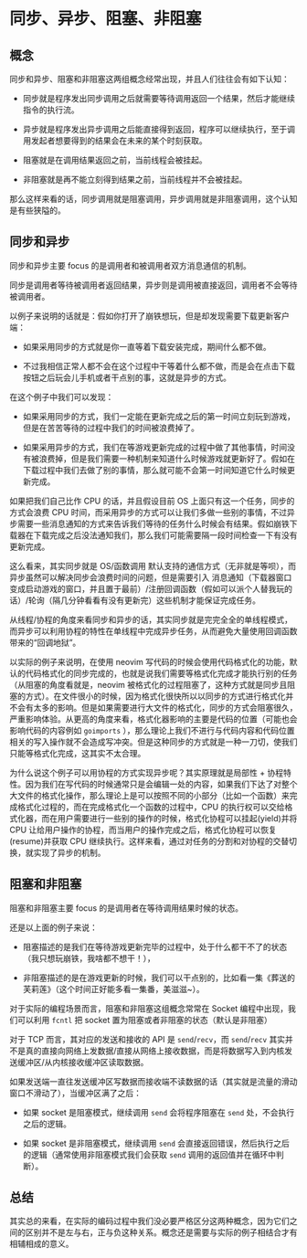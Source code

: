 # 同步、异步、阻塞、非阻塞


## 概念

同步和异步、阻塞和非阻塞这两组概念经常出现，并且人们往往会有如下认知：

- 同步就是程序发出同步调用之后就需要等待调用返回一个结果，然后才能继续指令的执行流。

- 异步就是程序发出异步调用之后能直接得到返回，程序可以继续执行，至于调用发起者想要得到的结果会在未来的某个时刻获取。

- 阻塞就是在调用结果返回之前，当前线程会被挂起。

- 非阻塞就是再不能立刻得到结果之前，当前线程并不会被挂起。

那么这样来看的话，同步调用就是阻塞调用，异步调用就是非阻塞调用，这个认知是有些狭隘的。

## 同步和异步

同步和异步主要 focus 的是调用者和被调用者双方消息通信的机制。

同步是调用者等待被调用者返回结果，异步则是调用被直接返回，调用者不会等待被调用者。

以例子来说明的话就是：假如你打开了崩铁想玩，但是却发现需要下载更新客户端：

- 如果采用同步的方式就是你一直等着下载安装完成，期间什么都不做。

- 不过我相信正常人都不会在这个过程中干等着什么都不做，而是会在点击下载按钮之后玩会儿手机或者干点别的事，这就是异步的方式。

在这个例子中我们可以发现：

- 如果采用同步的方式，我们一定能在更新完成之后的第一时间立刻玩到游戏，但是在苦苦等待的过程中我们的时间被浪费掉了。

- 如果采用异步的方式，我们在等游戏更新完成的过程中做了其他事情，时间没有被浪费掉，但是我们需要一种机制来知道什么时候游戏就更新好了。假如在下载过程中我们去做了别的事情，那么就可能不会第一时间知道它什么时候更新完成。

如果把我们自己比作 CPU 的话，并且假设目前 OS 上面只有这一个任务，同步的方式会浪费 CPU 时间，而采用异步的方式可以让我们多做一些别的事情，不过异步需要一些消息通知的方式来告诉我们等待的任务什么时候会有结果。假如崩铁下载器在下载完成之后没法通知我们，那么我们可能需要隔一段时间检查一下有没有更新完成。

这么看来，其实同步就是 OS/函数调用 默认支持的通信方式（无非就是等呗），而异步虽然可以解决同步会浪费时间的问题，但是需要引入 消息通知（下载器窗口变成启动游戏的窗口，并且置于最前）/注册回调函数（假如可以派个人替我玩的话）/轮询（隔几分钟看看有没有更新完）这些机制才能保证完成任务。

从线程/协程的角度来看同步和异步的话，其实同步就是完完全全的单线程模式，而异步可以利用协程的特性在单线程中完成异步任务，从而避免大量使用回调函数带来的“回调地狱”。

以实际的例子来说明，在使用 neovim 写代码的时候会使用代码格式化的功能，默认的代码格式化的同步完成的，也就是说我们需要等格式化完成才能执行别的任务（从阻塞的角度看就是，neovim 被格式化的过程阻塞了，这种方式就是同步且阻塞的方式）。在文件很小的时候，因为格式化很快所以以同步的方式进行格式化并不会有太多的影响。但是如果需要进行大文件的格式化，同步的方式会阻塞很久，严重影响体验。从更高的角度来看，格式化器影响的主要是代码的位置（可能也会影响代码的内容例如 `goimports` ），那么理论上我们不进行与代码内容和代码位置相关的写入操作就不会造成写冲突。但是这种同步的方式就是一种一刀切，使我们只能等格式化完成，这其实不太合理。

为什么说这个例子可以用协程的方式实现异步呢？其实原理就是局部性 + 协程特性。因为我们在写代码的时候通常只是会编辑一处的内容，如果我们下达了对整个大文件的格式化操作，那么理论上是可以按照不同的小部分（比如一个函数）来完成格式化过程的，而在完成格式化一个函数的过程中，CPU 的执行权可以交给格式化器，而在用户需要进行一些别的操作的时候，格式化协程可以挂起(yield)并将 CPU 让给用户操作的协程，而当用户的操作完成之后，格式化协程可以恢复(resume)并获取 CPU 继续执行。这样来看，通过对任务的分割和对协程的交替切换，就实现了异步的机制。

## 阻塞和非阻塞

阻塞和非阻塞主要 focus 的是调用者在等待调用结果时候的状态。

还是以上面的例子来说：

- 阻塞描述的是我们在等待游戏更新完毕的过程中，处于什么都干不了的状态（我只想玩崩铁，我啥都不想干！），

- 非阻塞描述的是在游戏更新的时候，我们可以干点别的，比如看一集《葬送的芙莉莲》（这个时间正好能多看一集番，美滋滋~）。

对于实际的编程场景而言，阻塞和非阻塞这组概念常常在 Socket 编程中出现，我们可以利用 `fcntl` 把 socket 置为阻塞或者非阻塞的状态（默认是非阻塞）

对于 TCP 而言，其对应的发送和接收的 API 是 `send`/`recv`，而 `send`/`recv` 其实并不是真的直接向网络上发数据/直接从网络上接收数据，而是将数据写入到内核发送缓冲区/从内核接收缓冲区读取数据。

如果发送端一直往发送缓冲区写数据而接收端不读数据的话（其实就是流量的滑动窗口不滑动了），当缓冲区满了之后：

- 如果 socket 是阻塞模式，继续调用 `send` 会将程序阻塞在 `send` 处，不会执行之后的逻辑。

- 如果 socket 是非阻塞模式，继续调用 `send` 会直接返回错误，然后执行之后的逻辑（通常使用非阻塞模式我们会获取 `send` 调用的返回值并在循环中判断）。

## 总结

其实总的来看，在实际的编码过程中我们没必要严格区分这两种概念，因为它们之间的区别并不是左与右，正与负这种关系。概念还是需要与实际的例子相结合才有相辅相成的意义。

